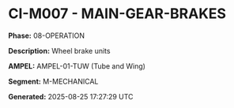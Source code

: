 # CI-M007 - MAIN-GEAR-BRAKES

**Phase:** 08-OPERATION

**Description:** Wheel brake units

**AMPEL:** AMPEL-01-TUW (Tube and Wing)

**Segment:** M-MECHANICAL

**Generated:** 2025-08-25 17:27:29 UTC

